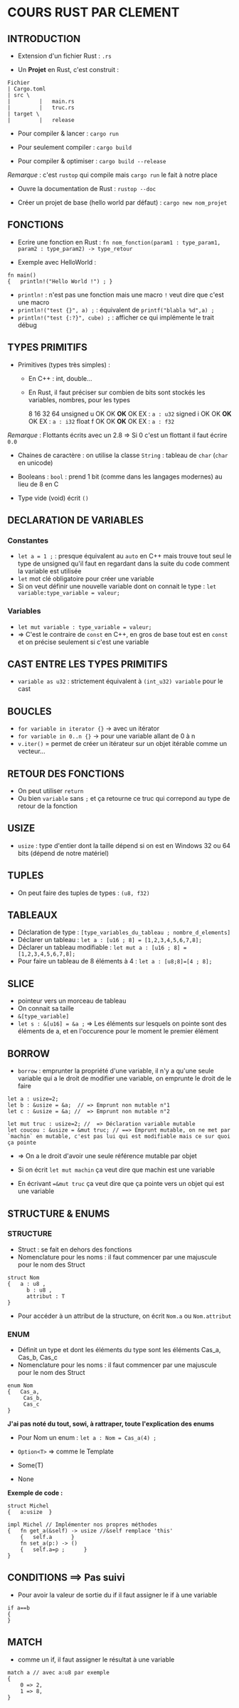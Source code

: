 # COURS RUST PAR CLEMENT

## INTRODUCTION

* Extension d'un fichier Rust : `.rs`

* Un **Projet** en Rust, c'est construit :

```
Fichier
| Cargo.toml
| src \ 
|         |   main.rs 
|         |   truc.rs 
| target \ 
|         |   release
```

* Pour compiler & lancer : `cargo run`

* Pour seulement compiler : `cargo build`

* Pour compiler & optimiser : `cargo build --release`

*Remarque* : c'est `rustop` qui compile mais `cargo run` le fait à notre place

* Ouvre la documentation de Rust : `rustop --doc`

* Créer un projet de base (hello world par défaut) : `cargo new nom_projet`


## FONCTIONS

* Ecrire une fonction en Rust : `fn nom_fonction(param1 : type_param1, param2 : type_param2) -> type_retour`

* Exemple avec HelloWorld :

```
fn main()
{	println!("Hello World !") ;	}
```

* `println!` : n'est pas une fonction mais une macro `!` veut dire que c'est une macro
* `println!("test {}", a) ;` : équivalent de `printf("blabla %d",a) ;`
* `println!("test {:?}", cube) ;` : afficher ce qui implémente le trait débug


## TYPES PRIMITIFS

* Primitives (types très simples) :
	* En C++ : int, double...
	* En Rust, il faut préciser sur combien de bits sont stockés les variables, nombres, pour les types

		8	16	32	64
unsigned	u	OK	OK	**OK**	OK		EX : `a : u32`
signed	i	OK	OK	**OK**	OK		EX : `a : i32`
float	f	OK	OK	**OK**	OK		EX : `a : f32`


*Remarque* : Flottants écrits avec un 2.8 => Si 0 c'est un flottant il faut écrire `0.0`

* Chaines de caractère : on utilise la classe `String` : tableau de `char` (`char` en unicode)

* Booleans : `bool` : prend 1 bit (comme dans les langages modernes) au lieu de 8 en C

* Type vide (void) écrit `()`


## DECLARATION DE VARIABLES

### Constantes
* `let a = 1 ;` : presque équivalent au `auto` en C++ mais trouve tout seul le type de unsigned qu'il faut en regardant dans la suite du code comment la variable est utilisée
* `let` mot clé obligatoire pour créer une variable
* Si on veut définir une nouvelle variable dont on connait le type : `let variable:type_variable = valeur;`

### Variables
* `let mut variable : type_variable = valeur;`
* => C'est le contraire de `const` en C++, en gros de base tout est en `const` et on précise seulement si c'est une variable


## CAST ENTRE LES TYPES PRIMITIFS
* `variable as u32` : strictement équivalent à `(int_u32) variable` pour le cast


## BOUCLES
* `for variable in iterator {}` -> avec un itérator
* `for variable in 0..n {}` -> pour une variable allant de 0 à n
* `v.iter()` = permet de créer un itérateur sur un objet itérable comme un vecteur...

## RETOUR DES FONCTIONS
* On peut utiliser `return`
* Ou bien `variable` sans `;` et ça retourne ce truc qui correpond au type de retour de la fonction

## USIZE
* `usize` : type d'entier dont la taille dépend si on est en Windows 32 ou 64 bits (dépend de notre matériel)

## TUPLES
* On peut faire des tuples de types : `(u8, f32)`

## TABLEAUX
* Déclaration de type : `[type_variables_du_tableau ; nombre_d_elements]`
* Déclarer un tableau : `let a : [u16 ; 8] = [1,2,3,4,5,6,7,8];`
* Déclarer un tableau modifiable : `let mut a : [u16 ; 8] = [1,2,3,4,5,6,7,8];`
* Pour faire un tableau de 8 éléments à 4 : `let a : [u8;8]=[4 ; 8];`

## SLICE
* pointeur vers un morceau de tableau
* On connait sa taille
* `&[type_variable]`
* `let s : &[u16] = &a ;`  => Les éléments sur lesquels on pointe sont des éléments de a, et en l'occurence pour le moment le premier élément

## BORROW
* `borrow` : emprunter la propriété d'une variable, il n'y a qu'une seule variable qui a le droit de modifier une variable, on emprunte le droit de le faire
```
let a : usize=2;
let b : &usize = &a;  // => Emprunt non mutable n°1
let c : &usize = &a; //  => Emprunt non mutable n°2
```

```
let mut truc : usize=2; //  => Déclaration variable mutable
let coucou : &usize = &mut truc; // ==> Emprunt mutable, on ne met par `machin` en mutable, c'est pas lui qui est modifiable mais ce sur quoi ça pointe
```
* => On a le droit d'avoir une seule référence mutable par objet

* Si on écrit `let mut machin` ça veut dire que machin est une variable
* En écrivant `=&mut truc` ça veut dire que ça pointe vers un objet qui est une variable


## STRUCTURE & ENUMS

### STRUCTURE
* Struct : se fait en dehors des fonctions
* Nomenclature pour les noms : il faut commencer par une majuscule pour le nom des Struct
```
struct Nom 
{   a : u8 ,
      b : u8 ,
      attribut : T
}
```

* Pour accéder à un attribut de la structure, on écrit `Nom.a` ou `Nom.attribut`

### ENUM
* Définit un type et dont les éléments du type sont les éléments Cas_a, Cas_b, Cas_c
* Nomenclature pour les noms : il faut commencer par une majuscule pour le nom des Struct

```
enum Nom
{   Cas_a,
     Cas_b,
     Cas_c
}
```

**J'ai pas noté du tout, sowi, à rattraper, toute l'explication des enums**

* Pour Nom un enum : `let a : Nom = Cas_a(4) ;`

* `Option<T>` => comme le Template
* Some(T)
* None


**Exemple de code :** 

```
struct Michel
{   a:usize  }

impl Michel // Implémenter nos propres méthodes
{	fn get_a(&self) -> usize //&self remplace 'this'
	{	self.a		}
	fn set_a(p:) -> ()
	{	self.a=p ; 		}
}
```

## CONDITIONS ==> **Pas suivi**
* Pour avoir la valeur de sortie du if il faut assigner le if à une variable

```
if a==b
{	
}
```


## MATCH

* comme un if, il faut assigner le résultat à une variable
```
match a // avec a:u8 par exemple
{	
	0 => 2,
	1 => 8,
}
```

